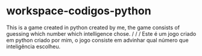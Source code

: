 # workspace-codigos-python
This is a game created in python created by me, the game consists of guessing which number which intelligence chose. / / /
Este é um jogo criado em python criado por mim, o jogo consiste em advinhar qual número que inteligência escolheu.
